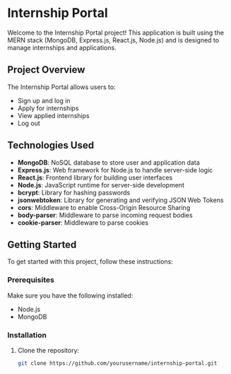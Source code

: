 # Internship Portal

Welcome to the Internship Portal project! This application is built using the MERN stack (MongoDB, Express.js, React.js, Node.js) and is designed to manage internships and applications.

## Project Overview

The Internship Portal allows users to:
- Sign up and log in
- Apply for internships
- View applied internships
- Log out

## Technologies Used

- **MongoDB**: NoSQL database to store user and application data
- **Express.js**: Web framework for Node.js to handle server-side logic
- **React.js**: Frontend library for building user interfaces
- **Node.js**: JavaScript runtime for server-side development
- **bcrypt**: Library for hashing passwords
- **jsonwebtoken**: Library for generating and verifying JSON Web Tokens
- **cors**: Middleware to enable Cross-Origin Resource Sharing
- **body-parser**: Middleware to parse incoming request bodies
- **cookie-parser**: Middleware to parse cookies

## Getting Started

To get started with this project, follow these instructions:

### Prerequisites

Make sure you have the following installed:
- Node.js
- MongoDB

### Installation

1. Clone the repository:
   ```bash
   git clone https://github.com/yourusername/internship-portal.git
